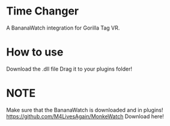 # Time Changer

A BananaWatch integration for Gorilla Tag VR.

# How to use
Download the .dll file
Drag it to your plugins folder! 


# NOTE
Make sure that the BananaWatch is downloaded and in plugins!
https://github.com/M4LivesAgain/MonkeWatch Download here!
